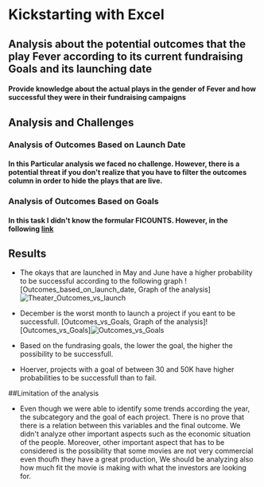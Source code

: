 # Kickstarting with Excel

## Analysis about the potential outcomes that the play Fever according to its current fundraising Goals and its launching date

#### Provide knowledge about the actual plays in the gender of Fever and how successful they were in their fundraising campaigns

## Analysis and Challenges

### Analysis of Outcomes Based on Launch Date

#### In this Particular analysis we faced no challenge. However, there is a potential threat if you don't realize that you have to filter the outcomes column in order to hide the plays that are live.

### Analysis of Outcomes Based on Goals

#### In this task I didn't know the formular FICOUNTS. However, in the following [link](https://support.microsoft.com/en-us/office/countifs-function-dda3dc6e-f74e-4aee-88bc-aa8c2a866842?ui=en-us&rs=en-us&ad=us)

## Results

- The okays that are launched in May and June have a higher probability to be successful according to the following graph ![Outcomes_based_on_launch_date, Graph of the analysis]![Theater_Outcomes_vs_launch](https://user-images.githubusercontent.com/84238543/122842600-4ef3fa80-d2c3-11eb-98e9-c78a891e7507.png)
 
- December is the worst month to launch a project if you eant to be successfull. [Outcomes_vs_Goals, Graph of the analysis]![Outcomes_vs_Goals]![Outcomes_vs_Goals](https://user-images.githubusercontent.com/84238543/122842681-777bf480-d2c3-11eb-8d1d-d6c81912c909.png)

- Based on the fundrasing goals, the lower the goal, the higher the possibility to be successfull. 

- Hoerver, projects with a goal of between 30 and 50K have higher probabilities to be successfull than to fail.

##Limitation of the analysis

- Even though we were able to identify some trends according the year, the subcategory and the goal of each project. There is no prove that there is a relation between this variables and the final outcome. We didn't analyze other important aspects such as the economic situation of the people. Moreover, other important aspect that has to be considered is the possibility that some movies are not very commercial even thoufh they have a great production, We should be analyzing also how much fit the movie is making with what the investors are looking for.
